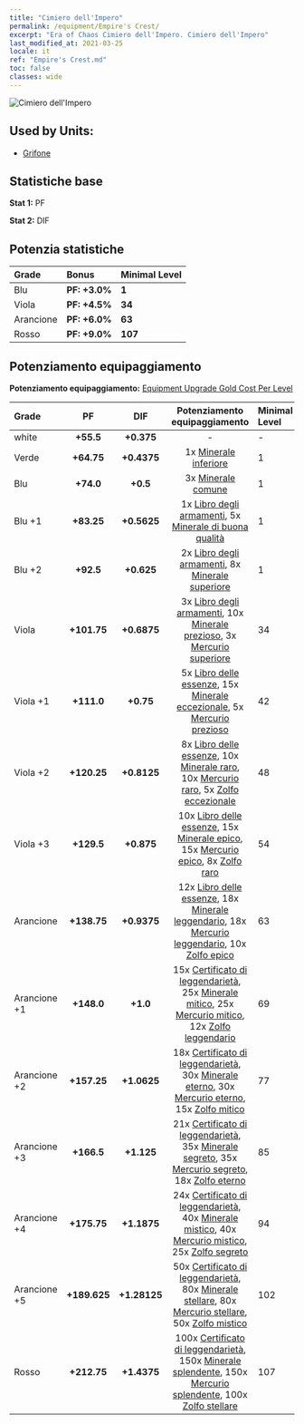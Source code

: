 ```yaml
---
title: "Cimiero dell'Impero"
permalink: /equipment/Empire's Crest/
excerpt: "Era of Chaos Cimiero dell'Impero. Cimiero dell'Impero"
last_modified_at: 2021-03-25
locale: it
ref: "Empire's Crest.md"
toc: false
classes: wide
---
```


  ![Cimiero dell'Impero](/images/e/e_1034.png)

## Used by Units:

* [Grifone](/it/units/Griffin/) 


## Statistiche base
 **Stat 1:** PF

 **Stat 2:** DIF

## Potenzia statistiche

  |     Grade    |   Bonus | Minimal Level | 
  |:-------------|:--------|:--------------| 
  | Blu | **PF: +3.0%** | **1** | 
  | Viola | **PF: +4.5%** | **34** | 
  | Arancione | **PF: +6.0%** | **63** | 
  | Rosso | **PF: +9.0%** | **107** | 


## Potenziamento equipaggiamento
 **Potenziamento equipaggiamento:** [Equipment Upgrade Gold Cost Per Level](/equipment/EquipmentUpgradeCostPerLevel/) 

  |          Grade      | PF | DIF | Potenziamento equipaggiamento | Minimal Level |
  |:--------------------|:---------:|:---------:|:----------------:|:--------------|
  | white | **+55.5** | **+0.375** | - | - |
  | Verde | **+64.75** | **+0.4375** | 1x [Minerale inferiore](/it/Items/mat_1/) | 1 |
  | Blu | **+74.0** | **+0.5** | 3x [Minerale comune](/it/Items/mat_6/) | 1 |
  | Blu +1 | **+83.25** | **+0.5625** | 1x [Libro degli armamenti](/it/Items/mat_18/), 5x [Minerale di buona qualità](/it/Items/mat_12/) | 1 |
  | Blu +2 | **+92.5** | **+0.625** | 2x [Libro degli armamenti](/it/Items/mat_25/), 8x [Minerale superiore](/it/Items/mat_19/) | 1 |
  | Viola | **+101.75** | **+0.6875** | 3x [Libro degli armamenti](/it/Items/mat_32/), 10x [Minerale prezioso](/it/Items/mat_26/), 3x [Mercurio superiore](/it/Items/mat_21/) | 34 |
  | Viola +1 | **+111.0** | **+0.75** | 5x [Libro delle essenze](/it/Items/mat_39/), 15x [Minerale eccezionale](/it/Items/mat_33/), 5x [Mercurio prezioso](/it/Items/mat_28/) | 42 |
  | Viola +2 | **+120.25** | **+0.8125** | 8x [Libro delle essenze](/it/Items/mat_46/), 10x [Minerale raro](/it/Items/mat_40/), 10x [Mercurio raro](/it/Items/mat_42/), 5x [Zolfo eccezionale](/it/Items/mat_36/) | 48 |
  | Viola +3 | **+129.5** | **+0.875** | 10x [Libro delle essenze](/it/Items/mat_53/), 15x [Minerale epico](/it/Items/mat_47/), 15x [Mercurio epico](/it/Items/mat_49/), 8x [Zolfo raro](/it/Items/mat_43/) | 54 |
  | Arancione | **+138.75** | **+0.9375** | 12x [Libro delle essenze](/it/Items/mat_60/), 18x [Minerale leggendario](/it/Items/mat_54/), 18x [Mercurio leggendario](/it/Items/mat_56/), 10x [Zolfo epico](/it/Items/mat_50/) | 63 |
  | Arancione +1 | **+148.0** | **+1.0** | 15x [Certificato di leggendarietà](/it/Items/mat_67/), 25x [Minerale mitico](/it/Items/mat_61/), 25x [Mercurio mitico](/it/Items/mat_63/), 12x [Zolfo leggendario](/it/Items/mat_57/) | 69 |
  | Arancione +2 | **+157.25** | **+1.0625** | 18x [Certificato di leggendarietà](/it/Items/mat_74/), 30x [Minerale eterno](/it/Items/mat_68/), 30x [Mercurio eterno](/it/Items/mat_70/), 15x [Zolfo mitico](/it/Items/mat_64/) | 77 |
  | Arancione +3 | **+166.5** | **+1.125** | 21x [Certificato di leggendarietà](/it/Items/mat_81/), 35x [Minerale segreto](/it/Items/mat_75/), 35x [Mercurio segreto](/it/Items/mat_77/), 18x [Zolfo eterno](/it/Items/mat_71/) | 85 |
  | Arancione +4 | **+175.75** | **+1.1875** | 24x [Certificato di leggendarietà](/it/Items/mat_88/), 40x [Minerale mistico](/it/Items/mat_82/), 40x [Mercurio mistico](/it/Items/mat_84/), 25x [Zolfo segreto](/it/Items/mat_78/) | 94 |
  | Arancione +5 | **+189.625** | **+1.28125** | 50x [Certificato di leggendarietà](/it/Items/mat_95/), 80x [Minerale stellare](/it/Items/mat_89/), 80x [Mercurio stellare](/it/Items/mat_91/), 50x [Zolfo mistico](/it/Items/mat_85/) | 102 |
  | Rosso | **+212.75** | **+1.4375** | 100x [Certificato di leggendarietà](/it/Items/mat_102/), 150x [Minerale splendente](/it/Items/mat_96/), 150x [Mercurio splendente](/it/Items/mat_98/), 100x [Zolfo stellare](/it/Items/mat_92/) | 107 |

